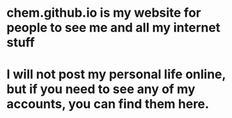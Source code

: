 # chem.github.io is my website for people to see me and all my internet stuff

# I will not post my personal life online, but if you need to see any of my accounts, you can find them here.
